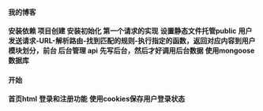 #### 我的博客 
**安装依赖 项目创建 安装初始化 第一个请求的实现**
**设置静态文件托管public**
**用户发送请求-URL-解析路由-找到匹配的规则-执行指定的函数，返回对应内容到用户**
**模块划分，前台 后台管理 api**
**先写后台，然后才好调用后台数据 使用mongoose数据库**
#### 开始
**首页html**
**登录和注册功能**
**使用cookies保存用户登录状态**
